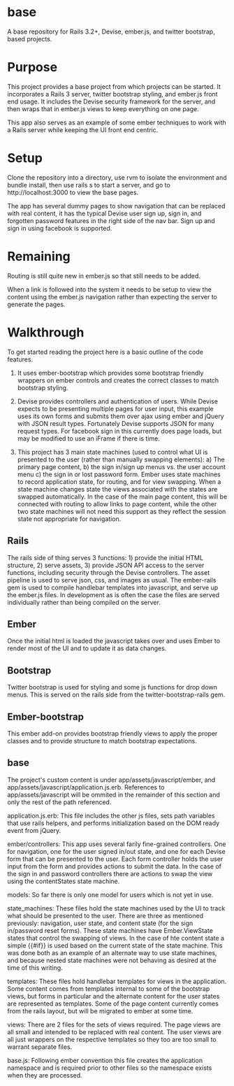 base
====

A base repository for Rails 3.2+, Devise, ember.js, and twitter bootstrap, based projects.

Purpose
=======
This project provides a base project from which projects can be started.  It incorporates a Rails 3 server, twitter bootstrap
styling, and ember.js front end usage.  It includes the Devise security framework for the server, and then wraps that in
ember.js views to keep everything on one page.

This app also serves as an example of some ember techniques to work with a Rails server while keeping the UI front end centric.

Setup
=====
Clone the repository into a directory, use rvm to isolate the environment and bundle install, then use rails s to start
a server, and go to http://localhost:3000 to view the base pages.

The app has several dummy pages to show navigation that can be replaced with real content, it has the typical Devise user sign
up, sign in, and forgotten password features in the right side of the nav bar.  Sign up and sign in using facebook is supported.

Remaining
=========
Routing is still quite new in ember.js so that still needs to be added.

When a link is followed into the system it needs to be setup to view the content using the ember.js navigation rather than expecting
the server to generate the pages.

Walkthrough
===========
To get started reading the project here is a basic outline of the code features.

1) It uses ember-bootstrap which provides some bootstrap friendly wrappers on ember controls and creates the correct classes to
match bootstrap styling.

2) Devise provides controllers and authentication of users.  While Devise expects to be presenting multiple pages for user input,
this example uses its own forms and submits them over ajax using ember and jQuery with JSON result types.  Fortunately Devise
supports JSON for many request types.  For facebook sign in this currently does page loads, but may be modified to use an iFrame
if there is time.

3) This project has 3 main state machines (used to control what UI is presented to the user (rather than manually
swapping elements): a) The primary page content, b) the sign in/sign up menus vs. the user account
menu c) the sign in or lost password form.  Ember uses state machines to record application state, for routing, and for
view swapping.  When a state machine changes state the views associated with the states are swapped automatically.  In the
case of the main page content, this will be connected with routing to allow links to page content, while the other two state
machines will not need this support as they reflect the session state not appropriate for navigation.

Rails
-----
The rails side of thing serves 3 functions: 1) provide the initial HTML structure, 2) serve assets, 3) provide JSON API
access to the server functions, including security through the Devise controllers.  The asset pipeline is used to serve
json, css, and images as usual.  The ember-rails gem is used to compile handlebar templates into javascript, and serve up
the ember.js files.  In development as is often the case the files are served individually rather than being compiled on
the server.

Ember
-----
Once the initial html is loaded the javascript takes over and uses Ember to render most of the UI and to update it as data
changes.

Bootstrap
---------
Twitter bootstrap is used for styling and some js functions for drop down menus.  This is served on the rails side
from the twitter-bootstrap-rails gem.

Ember-bootstrap
---------------
This ember add-on provides bootstrap friendly views to apply the proper classes and to provide structure to match bootstrap
expectations.

base
----
The project's custom content is under app/assets/javascript/ember, and app/assets/javascript/application.js.erb.  References
to app/assets/javascript will be ommited in the remainder of this section and only the rest of the path referenced.

application.js.erb: This file includes the other js files, sets path variables that use rails helpers, and performs
initialization based on the DOM ready event from jQuery.

ember/controllers: This app uses several farily fine-grained controllers.  One for navigation, one for the user
signed in/out state, and one for each Devise form that can be presented to the user.  Each form controller holds the user
input from the form and provides actions to submit the data.  In the case of the sign in and password controllers there
are actions to swap the view using the contentStates state machine.

models: So far there is only one model for users which is not yet in use.

state_machines: These files hold the state machines used by the UI to track what should be presented to the user.  There are
three as mentioned previously: navigation, user state, and content state (for the sign in/password reset forms).  These
state machines have Ember.ViewState states that control the swapping of views.  In the case of hte content state a simple
{{#if}} is used based on the current state of the state machine.  This was done both as an example of an alternate way
to use state machines, and because nested state machines were not behaving as desired at the time of this writing.

templates: These files hold handlebar templates for views in the application.  Some content comes from templates internal
to some of the bootstrap views, but forms in particular and the alternate content for the user states are represented as
templates.  Some of the page content currently comes from the rails layout, but will be migrated to ember at some time.

views: There are 2 files for the sets of views required.  The page views are all small and intended to be replaced with real
content.  The user views are all just wrappers on the respective templates so they too are too small to warrant separate
files.

base.js: Following ember convention this file creates the application namespace and is required prior to other files so the
namespace exists when they are processed.
